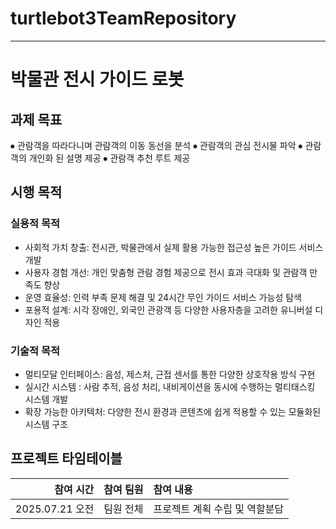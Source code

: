 # turtlebot3TeamRepository
----
# 박물관 전시 가이드 로봇


## 과제 목표
⦁ 관람객을 따라다니며 관람객의 이동 동선을 분석
⦁ 관람객의 관심 전시물 파악
⦁ 관람객의 개인화 된 설명 제공
⦁ 관람객 추천 루트 제공


## 시행 목적


### 실용적 목적

- 사회적 가치 창출: 전시관, 박물관에서 실제 활용 가능한 접근성 높은 가이드 서비스 개발
- 사용자 경험 개선: 개인 맞춤형 관람 경험 제공으로 전시 효과 극대화 및 관람객 만족도 향상
- 운영 효율성: 인력 부족 문제 해결 및 24시간 무인 가이드 서비스 가능성 탐색
- 포용적 설계: 시각 장애인, 외국인 관광객 등 다양한 사용자층을 고려한 유니버설 디자인 적용

### 기술적 목적
- 멀티모달 인터페이스: 음성, 제스처, 근접 센서를 통한 다양한 상호작용 방식 구현
- 실시간 시스템 : 사람 추적, 음성 처리, 내비게이션을 동시에 수행하는 멀티태스킹 시스템 개발
- 확장 가능한 아키텍처: 다양한 전시 환경과 콘텐츠에 쉽게 적용할 수 있는 모듈화된 시스템 구조


## 프로젝트 타임테이블
|참여 시간|참여 팀원|참여 내용|
|-------:|-------|:------------------|
|2025.07.21 오전|팀원 전체|프로젝트 계획 수립 및 역할분담|
